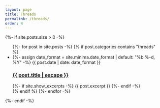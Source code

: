 ```yaml
---
layout: page
title: Threads
permalink: /threads/
order: 4
---
```



{%- if site.posts.size > 0 -%}
    <ul class="post-list">
      {%- for post in site.posts -%}
      {% if post.categories contains "threads" %}
      <li>
        {%- assign date_format = site.minima.date_format | default: "%b %-d, %Y" -%}
        <span class="post-meta">{{ post.date | date: date_format }}</span>
        <h3>
          <a class="post-link" href="{{ post.url | relative_url }}">
            {{ post.title | escape }}
          </a>
        </h3>
        {%- if site.show_excerpts -%}
          {{ post.excerpt }}
        {%- endif -%}
      </li>
      {% endif %}
      {%- endfor -%}
    </ul>
{%- endif -%}